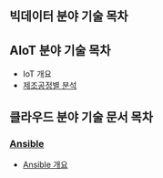 ## 빅데이터 분야 기술 목차   

## AIoT 분야 기술 목차   

* IoT 개요   
* [제조공정별 분석](https://github.com/dataignitelab/cloud_docs/blob/main/Manufacturing_Process/)


## 클라우드 분야 기술 문서 목차

### [Ansible](https://github.com/dataignitelab/cloud_docs/blob/main/ansible)
* [Ansible 개요](https://github.com/dataignitelab/cloud_docs/blob/main/ansible/01_ansible_개요.md)
